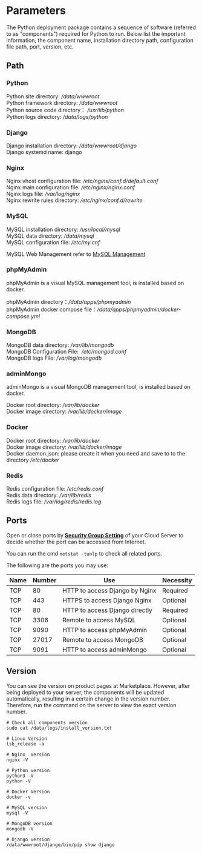 # Parameters

The Python deployment package contains a sequence of software (referred to as "components") required for Python to run. Below list the important information, the component name, installation directory path, configuration file path, port, version, etc.

## Path

### Python

Python site directory: */data/wwwroot*  
Python framework directory: */data/wwwroot*  
Python source code directory： */usr/lib/python*  
Python logs directory: */data/logs/python*  

### Django

Django installation directory: */data/wwwroot/django*  
Django systemd name: django  

### Nginx

Nginx vhost configuration file: */etc/nginx/conf.d/default.conf*    
Nginx main configuration file: */etc/nginx/nginx.conf*   
Nginx logs file: */var/log/nginx*  
Nginx rewrite rules directory: */etc/nginx/conf.d/rewrite* 

### MySQL

MySQL installation directory: */usr/local/mysql*  
MySQL data directory: */data/mysql*  
MySQL configuration file: */etc/my.cnf*    

MySQL Web Management refer to [MySQL Management](/admin-mysql.md)

###  phpMyAdmin

phpMyAdmin is a visual MySQL management tool, is installed based on docker.  

phpMyAdmin directory：*/data/apps/phpmyadmin*  
phpMyAdmin docker compose file：*/data/apps/phpmyadmin/docker-compose.yml* 

### MongoDB

MongoDB data directory: */var/lib/mongodb*  
MongoDB Configuration File:  */etc/mongod.conf*  
MongoDB logs File:  */var/log/mongodb*  

### adminMongo

adminMongo is a visual MongoDB management tool, is installed based on docker.  

Docker root directory: */var/lib/docker*  
Docker image directory: */var/lib/docker/image*  

### Docker

Docker root directory: */var/lib/docker*  
Docker image directory: */var/lib/docker/image*   
Docker daemon.json: please create it when you need and save to to the directory */etc/docker*   

### Redis

Redis configuration file: */etc/redis.conf*  
Redis data directory: */var/lib/redis*  
Redis logs file: */var/log/redis/redis.log*

## Ports

Open or close ports by **[Security Group Setting](https://support.websoft9.com/docs/faq/tech-instance.html)** of your Cloud Server to decide whether the port can be accessed from Internet.  

You can run the cmd `netstat -tunlp` to check all related ports.  

The following are the ports you may use:

| Name | Number | Use |  Necessity |
| --- | --- | --- | --- |
| TCP | 80 | HTTP to access Django by Nginx | Required |
| TCP | 443 | HTTPS to access Django Nginx | Optional |
| TCP | 80 | HTTP to access Django directly | Required |
| TCP | 3306 | Remote to access MySQL | Optional |
| TCP | 9090 | HTTP to access phpMyAdmin | Optional |
| TCP | 27017 |Remote to access MongoDB | Optional |
| TCP | 9091 | HTTP to access adminMongo | Optional |

## Version

You can see the version on product pages at Marketplace. However, after being deployed to your server, the components will be updated automatically, resulting in a certain change in the version number. Therefore, run the command on the server to view the exact version number. 

```shell
# Check all components version
sudo cat /data/logs/install_version.txt

# Linux Version
lsb_release -a

# Nginx  Version
nginx -V

# Python version
python3 -V
python -V

# Docker Version
docker -v

# MySQL version
mysql -V

# MongoDB version
mongodb -V

# Django version
/data/wwwroot/django/bin/pip show django
```